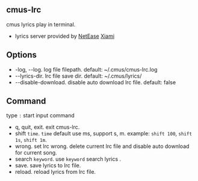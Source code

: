 ## cmus-lrc

cmus lyrics play in terminal.

- lyrics server provided by [NetEase](https://music.163.com) [Xiami](https://xiami.com)

## Options
* -log, --log. log file filepath. default: ~/.cmus/cmus-lrc.log
* --lyrics-dir. lrc file save dir. default: ~/.cmus/lyrics/
* --disable-download. disable auto download lrc file. default: false

## Command
type `:` start input command
* q, quit, exit. exit cmus-lrc.
* shift `time`. `time` default use ms, support s, m. example: `shift 100`, `shift 1s`, `shift 1m`.
* wrong. set lrc wrong. delete current lrc file and disable auto download for current song.
* search `keyword`. use `keyword` search lyrics .
* save. save lyrics to lrc file.
* reload. reload lyrics from lrc file.
